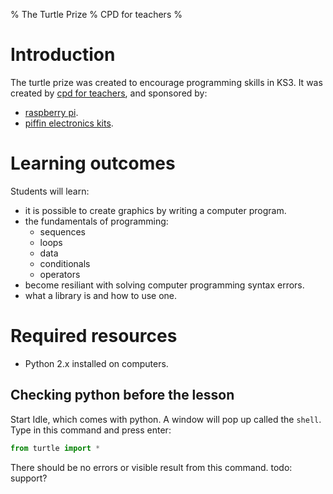 % The Turtle Prize
% CPD for teachers
%

# Introduction

The turtle prize was created to encourage programming skills in KS3. 
It was created by [cpd for teachers](http://cpdforteachers.com), and sponsored by:

* [raspberry pi](http://raspberrypi.org).
* [piffin electronics kits](http://piffin.co.uk).

# Learning outcomes

Students will learn:

* it is possible to create graphics by writing a computer program.
* the fundamentals of programming:
    * sequences
    * loops
    * data
    * conditionals
    * operators
* become resiliant with solving computer programming syntax errors.
* what a library is and how to use one.

# Required resources

* Python 2.x installed on computers. 

## Checking python before the lesson

Start Idle, which comes with python. A window will pop up called the `shell`. Type in this command and press enter:

~~~ python
from turtle import *
~~~

There should be no errors or visible result from this command. 
todo: support?
